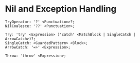 # Nil and Exception Handling

```musebnf
TryOperator: '?' <Punctuation>?;
NilCoalesce: '??' <Punctuation>;

Try: 'try' <Expression> ('catch' <MatchBlock | SingleCatch | ArrowCatch>)?;
SingleCatch: <GuardedPattern> <Block>;
ArrowCatch: '=>' <Expression>;

Throw: 'throw' <Expression>;
```
